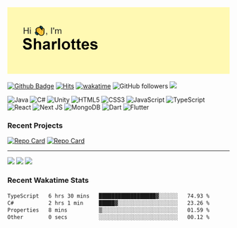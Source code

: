 <img src="header.png">   

[![Github Badge](https://img.shields.io/badge/-sharlottes-grey?style=flat-square&logo=github&logoColor=white&link=https://github.com/sharlottes/)](https://www.github.com/sharlottes/) 
[![Hits](https://hits.seeyoufarm.com/api/count/incr/badge.svg?url=https%3A%2F%2Fgithub.com%2Fsharlottes%2Fsharlottes&count_bg=%2379C83D&title_bg=%23555555&icon=&icon_color=%23E7E7E7&title=visitors&edge_flat=true)](https://hits.seeyoufarm.com)
[![wakatime](https://wakatime.com/badge/user/a390ff32-c44c-461d-bdee-38bb96798e81.svg)](https://wakatime.com/@a390ff32-c44c-461d-bdee-38bb96798e81)
![GitHub followers](https://img.shields.io/github/followers/sharlottes?style=flat-square)
[![](http://mazassumnida.wtf/api/mini/generate_badge?boj=sharlotte)](https://solved.ac/sharlotte)

![Java](https://img.shields.io/badge/java-%23ED8B00.svg?style=for-the-badge&logo=java&logoColor=white)
![C#](https://img.shields.io/badge/c%23-%23239120.svg?style=for-the-badge&logo=c-sharp&logoColor=white)
![Unity](https://img.shields.io/badge/unity-%23000000.svg?style=for-the-badge&logo=unity&logoColor=white)
![HTML5](https://img.shields.io/badge/html5-%23E34F26.svg?style=for-the-badge&logo=html5&logoColor=white)
![CSS3](https://img.shields.io/badge/css3-%231572B6.svg?style=for-the-badge&logo=css3&logoColor=white)
![JavaScript](https://img.shields.io/badge/javascript-%23323330.svg?style=for-the-badge&logo=javascript&logoColor=%23F7DF1E)
![TypeScript](https://img.shields.io/badge/typescript-%23007ACC.svg?style=for-the-badge&logo=typescript&logoColor=white)
![React](https://img.shields.io/badge/react-%2320232a.svg?style=for-the-badge&logo=react&logoColor=%2361DAFB)
![Next JS](https://img.shields.io/badge/Next-black?style=for-the-badge&logo=next.js&logoColor=white)
![MongoDB](https://img.shields.io/badge/MongoDB-%234ea94b.svg?style=for-the-badge&logo=mongodb&logoColor=white)
![Dart](https://img.shields.io/badge/dart-%230175C2.svg?style=for-the-badge&logo=dart&logoColor=white)
![Flutter](https://img.shields.io/badge/Flutter-%2302569B.svg?style=for-the-badge&logo=Flutter&logoColor=white)

### Recent Projects
[![Repo Card](https://github-readme-stats.vercel.app/api/pin/?username=sharlottes&repo=sharustry&theme=radical&text_color=8e97ff&title_color=a9d8ff&show_owner=true)](https://github.com/sharlottes/sharustry)
[![Repo Card](https://github-readme-stats.vercel.app/api/pin/?username=sharlottes&repo=realtimerpg&theme=radical&text_color=8e97ff&title_color=a9d8ff&show_owner=true)](https://github.com/sharlottes/realtimerpg)

---
<p>
  <img height="180em" src="https://github-readme-stats.vercel.app/api?username=sharlottes&include_all_commits=true&count_private=true&show_icons=true&theme=radical&text_color=77ddff&custom_title=Github%20Stats">
  <img height="180em" src="https://github-readme-stats.vercel.app/api/top-langs/?username=sharlottes&layout=compact&theme=radical&text_color=77ddff&langs_count=8">
  <img height="180em" src="https://github-readme-stats.vercel.app/api/wakatime?username=sharlottes&layout=compact&theme=radical&text_color=77ddff&langs_count=8&range=all_time">
  <img height="180em" src="http://mazassumnida.wtf/api/v2/generate_badge?boj=sharlotte" alt="">
</p>

### Recent Wakatime Stats
<!--START_SECTION:waka-->

```text
TypeScript   6 hrs 30 mins   ██████████████████▓░░░░░░   74.93 %
C#           2 hrs 1 min     █████▓░░░░░░░░░░░░░░░░░░░   23.26 %
Properties   8 mins          ▒░░░░░░░░░░░░░░░░░░░░░░░░   01.59 %
Other        0 secs          ░░░░░░░░░░░░░░░░░░░░░░░░░   00.12 %
```

<!--END_SECTION:waka-->
